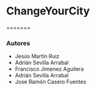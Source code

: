 # ChangeYourCity
=======
### Autores

- Jesús Martín Ruiz
- Adrián Sevilla Arrabal
- Francisco Jimenez Aguilera
- Adrián Sevilla Arrabal
- Jose Ramón Casero Fuentes

